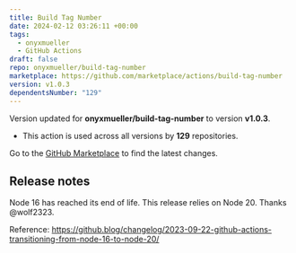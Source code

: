 ```yaml
---
title: Build Tag Number
date: 2024-02-12 03:26:11 +00:00
tags:
  - onyxmueller
  - GitHub Actions
draft: false
repo: onyxmueller/build-tag-number
marketplace: https://github.com/marketplace/actions/build-tag-number
version: v1.0.3
dependentsNumber: "129"
---
```



Version updated for **onyxmueller/build-tag-number** to version **v1.0.3**.
- This action is used across all versions by **129** repositories.

Go to the [GitHub Marketplace](https://github.com/marketplace/actions/build-tag-number) to find the latest changes.

## Release notes

Node 16 has reached its end of life. This release relies on Node 20. Thanks @wolf2323.

Reference: https://github.blog/changelog/2023-09-22-github-actions-transitioning-from-node-16-to-node-20/
